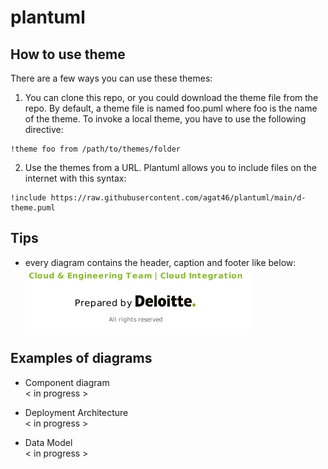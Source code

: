 # plantuml

## How to use theme
There are a few ways you can use these themes:

1. You can clone this repo, or you could download the theme file from the repo.
By default, a theme file is named foo.puml where foo is the name of the theme.
To invoke a local theme, you have to use the following directive:
```
!theme foo from /path/to/themes/folder
```

2. Use the themes from a URL. Plantuml allows you to include files on the internet with this syntax:
```
!include https://raw.githubusercontent.com/agat46/plantuml/main/d-theme.puml
```

## Tips
- every diagram contains the header, caption and footer like below:
![alt text](https://raw.githubusercontent.com/agat46/plantuml/main/graphics/example.png)




## Examples of diagrams
- Component diagram <br />
< in progress >

- Deployment Architecture <br />
< in progress >


- Data Model <br />
< in progress >
